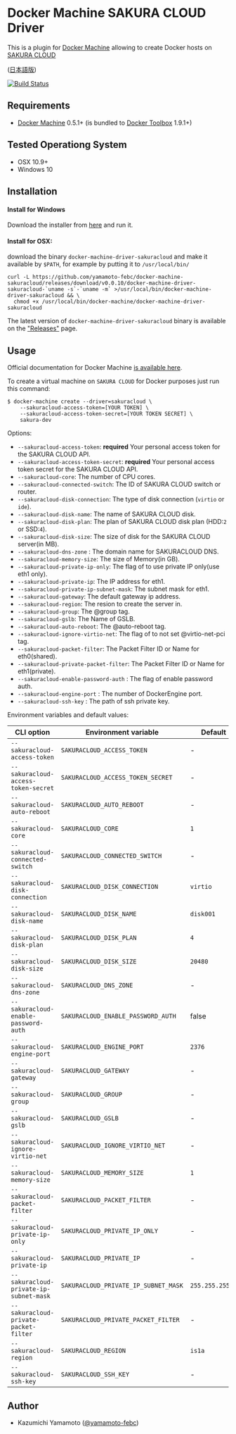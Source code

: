 # Docker Machine SAKURA CLOUD Driver

This is a plugin for [Docker Machine](https://docs.docker.com/machine/) allowing
to create Docker hosts on [SAKURA CLOUD](http://cloud.sakura.ad.jp)

([日本語版](README.md))

[![Build Status](https://travis-ci.org/yamamoto-febc/docker-machine-sakuracloud.svg?branch=master)](https://travis-ci.org/yamamoto-febc/docker-machine-sakuracloud)

## Requirements
* [Docker Machine](https://docs.docker.com/machine/) 0.5.1+ (is bundled to
  [Docker Toolbox](https://www.docker.com/docker-toolbox) 1.9.1+)

## Tested Operationg System
* OSX 10.9+
* Windows 10

## Installation

#### Install for Windows

Download the installer from [here](https://github.com/yamamoto-febc/docker-machine-sakuracloud/releases/download/v0.0.10/DockerMachineSakuracloudSetup.exe)
 and run it.

#### Install for OSX:

download the binary `docker-machine-driver-sakuracloud`
and  make it available by `$PATH`, for example by putting it to `/usr/local/bin/`

```console
curl -L https://github.com/yamamoto-febc/docker-machine-sakuracloud/releases/download/v0.0.10/docker-machine-driver-sakuracloud-`uname -s`-`uname -m` >/usr/local/bin/docker-machine-driver-sakuracloud && \
  chmod +x /usr/local/bin/docker-machine/docker-machine-driver-sakuracloud
```

The latest version of `docker-machine-driver-sakuracloud` binary is available on
the ["Releases"](https://github.com/yamamoto-febc/docker-machine-sakuracloud/releases/latest) page.

## Usage
Official documentation for Docker Machine [is available here](https://docs.docker.com/machine/).

To create a virtual machine on `SAKURA CLOUD` for Docker purposes just run this command:

```
$ docker-machine create --driver=sakuracloud \
    --sakuracloud-access-token=[YOUR TOKEN] \
    --sakuracloud-access-token-secret=[YOUR TOKEN SECRET] \
    sakura-dev
```

Options:

 - `--sakuracloud-access-token`: **required** Your personal access token for the SAKURA CLOUD API.
 - `--sakuracloud-access-token-secret`: **required** Your personal access token secret for the SAKURA CLOUD API.
 - `--sakuracloud-core`: The number of CPU cores.
 - `--sakuracloud-connected-switch`: The ID of SAKURA CLOUD switch or router.
 - `--sakuracloud-disk-connection`: The type of disk connection (`virtio` or `ide`).
 - `--sakuracloud-disk-name`: The name of SAKURA CLOUD disk.
 - `--sakuracloud-disk-plan`: The plan of SAKURA CLOUD disk plan (HDD:`2` or SSD:`4`).
 - `--sakuracloud-disk-size`: The size of disk for the SAKURA CLOUD server(in MB).
 - `--sakuracloud-dns-zone` : The domain name for SAKURACLOUD DNS.
 - `--sakuracloud-memory-size`: The size of Memory(in GB).
 - `--sakuracloud-private-ip-only`: The flag of to use private IP only(use eth1 only).
 - `--sakuracloud-private-ip`: The IP address for eth1.
 - `--sakuracloud-private-ip-subnet-mask`: The subnet mask for eth1.
 - `--sakuracloud-gateway`: The default gateway ip address.
 - `--sakuracloud-region`: The resion to create the server in.
 - `--sakuracloud-group`: The @group tag.
 - `--sakuracloud-gslb`: The Name of GSLB.
 - `--sakuracloud-auto-reboot`: The @auto-reboot tag.
 - `--sakuracloud-ignore-virtio-net`: The flag of to not set @virtio-net-pci tag.
 - `--sakuracloud-packet-filter`: The Packet Filter ID or Name for eth0(shared).
 - `--sakuracloud-private-packet-filter`: The Packet Filter ID or Name for eth1(private).
 - `--sakuracloud-enable-password-auth` : The flag of enable password auth.
 - `--sakuracloud-engine-port` : The number of DockerEngine port.
 - `--sakuracloud-ssh-key` : The path of ssh private key.

Environment variables and default values:

| CLI option                          | Environment variable              | Default                  |
|-------------------------------------|-----------------------------------|--------------------------|
| `--sakuracloud-access-token`        | `SAKURACLOUD_ACCESS_TOKEN`        | -                        |
| `--sakuracloud-access-token-secret` | `SAKURACLOUD_ACCESS_TOKEN_SECRET` | -                        |
| `--sakuracloud-auto-reboot`         | `SAKURACLOUD_AUTO_REBOOT`        | -                   |
| `--sakuracloud-core`                | `SAKURACLOUD_CORE`                | `1`                   |
| `--sakuracloud-connected-switch`    | `SAKURACLOUD_CONNECTED_SWITCH`     | -                 |
| `--sakuracloud-disk-connection`     | `SAKURACLOUD_DISK_CONNECTION`     | `virtio`                 |
| `--sakuracloud-disk-name`           | `SAKURACLOUD_DISK_NAME`           | `disk001`                |
| `--sakuracloud-disk-plan`           | `SAKURACLOUD_DISK_PLAN`           | `4`                      |
| `--sakuracloud-disk-size`           | `SAKURACLOUD_DISK_SIZE`           | `20480`                  |
| `--sakuracloud-dns-zone`   | `SAKURACLOUD_DNS_ZONE`  | -                 |
| `--sakuracloud-enable-password-auth`   | `SAKURACLOUD_ENABLE_PASSWORD_AUTH`  | false                 |
| `--sakuracloud-engine-port`   | `SAKURACLOUD_ENGINE_PORT`  | `2376`                 |
| `--sakuracloud-gateway`     | `SAKURACLOUD_GATEWAY`     | -                 |
| `--sakuracloud-group`               | `SAKURACLOUD_GROUP`              | -                   |
| `--sakuracloud-gslb`               | `SAKURACLOUD_GSLB`              | -                   |
| `--sakuracloud-ignore-virtio-net`   | `SAKURACLOUD_IGNORE_VIRTIO_NET`  | -                   |
| `--sakuracloud-memory-size`         | `SAKURACLOUD_MEMORY_SIZE`         | `1`                   |
| `--sakuracloud-packet-filter`   | `SAKURACLOUD_PACKET_FILTER`  | -                   |
| `--sakuracloud-private-ip-only`       | `SAKURACLOUD_PRIVATE_IP_ONLY`     | -                 |
| `--sakuracloud-private-ip`       | `SAKURACLOUD_PRIVATE_IP`     | -                 |
| `--sakuracloud-private-ip-subnet-mask`     | `SAKURACLOUD_PRIVATE_IP_SUBNET_MASK`     | `255.255.255.0`          |
| `--sakuracloud-private-packet-filter`   | `SAKURACLOUD_PRIVATE_PACKET_FILTER`  | -                   |
| `--sakuracloud-region`              | `SAKURACLOUD_REGION`              | `is1a`                   |
| `--sakuracloud-ssh-key`   | `SAKURACLOUD_SSH_KEY`  | -                 |


## Author

* Kazumichi Yamamoto ([@yamamoto-febc](https://github.com/yamamoto-febc))
